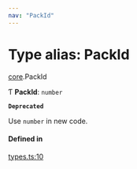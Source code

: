 ```yaml
---
nav: "PackId"
---
```

# Type alias: PackId

[core](../modules/core.md).PackId

Ƭ **PackId**: `number`

**`Deprecated`**

Use `number` in new code.

#### Defined in

[types.ts:10](https://github.com/coda/packs-sdk/blob/main/types.ts#L10)

